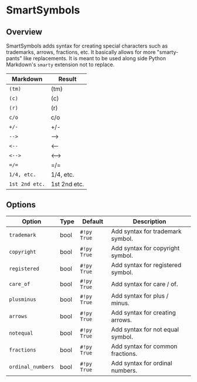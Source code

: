 # SmartSymbols

## Overview

SmartSymbols adds syntax for creating special characters such as trademarks, arrows, fractions, etc.  It basically allows for more "smarty-pants" like replacements.  It is meant to be used along side Python Markdown's `smarty` extension not to replace.

Markdown       | Result
-------------- |--------
`(tm)`         | (tm)
`(c)`          | (c)
`(r)`          | (r)
`c/o`          | c/o
`+/-`          | +/-
`-->`          | -->
`<--`          | <--
`<-->`         | <-->
`=/=`          | =/=
`1/4, etc.`    | 1/4, etc.
`1st 2nd etc.` |1st 2nd etc.

## Options

Option            | Type | Default     | Description
----------------- | ---- | ----------- |------------
`trademark`       | bool | `#!py True` | Add syntax for trademark symbol.
`copyright`       | bool | `#!py True` | Add syntax for copyright symbol.
`registered`      | bool | `#!py True` | Add syntax for registered symbol.
`care_of`         | bool | `#!py True` | Add syntax for care / of.
`plusminus`       | bool | `#!py True` | Add syntax for plus / minus.
`arrows`          | bool | `#!py True` | Add syntax for creating arrows.
`notequal`        | bool | `#!py True` | Add syntax for not equal symbol.
`fractions`       | bool | `#!py True` | Add syntax for common fractions.
`ordinal_numbers` | bool | `#!py True` | Add syntax for ordinal numbers.
